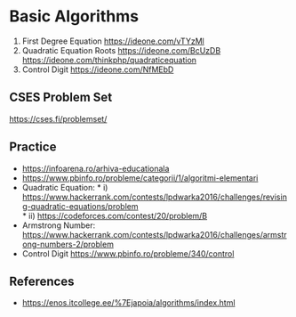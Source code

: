 # Basic Algorithms
1. First Degree Equation https://ideone.com/vTYzMl
2. Quadratic Equation Roots https://ideone.com/BcUzDB https://ideone.com/thinkphp/quadraticequation
3. Control Digit https://ideone.com/NfMEbD

## CSES Problem Set
https://cses.fi/problemset/

## Practice

* https://infoarena.ro/arhiva-educationala
* https://www.pbinfo.ro/probleme/categorii/1/algoritmi-elementari
* Quadratic Equation:
      * i) https://www.hackerrank.com/contests/lpdwarka2016/challenges/revising-quadratic-equations/problem  
      * ii) https://codeforces.com/contest/20/problem/B
* Armstrong Number: https://www.hackerrank.com/contests/lpdwarka2016/challenges/armstrong-numbers-2/problem
* Control Digit https://www.pbinfo.ro/probleme/340/control

## References

* https://enos.itcollege.ee/%7Ejapoia/algorithms/index.html

